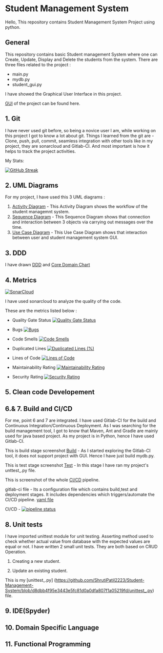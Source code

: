 # Student Management System

Hello,
This repository contains Student Management System Project using python.

## General
This repository contains basic Student management System where one can Create, Update, Display and Delete the students from the system.
There are three files related to the project : 
- main.py
- mydb.py
- student_gui.py

I have showed the Graphical User Interface in this project. 

[GUI](https://github.com/ShrutiPatil2223/Student-Management-System/blob/main/GUI_Screenshot%20.png) of the project can be found here.
 
  
## 1. Git
I have never used git before, so being a novice user I am, while working on this project I got to know a lot about git. 
Things I learned from the git are - Clone, push, pull, commit, seamless integration with other tools like in my project, they are sonarcloud and Gitlab-CI.
And most important is how it helps to track the project activities.

 My Stats:

 [![GitHub Streak](https://github-readme-streak-stats.herokuapp.com/?user=ShrutiPatil2223&theme=cobalt)](https://github.com/ShrutiPatil2223)  

## 2. UML Diagrams 
For my project, I have used this 3 UML diagrams :
1. [Activity Diagram](https://github.com/ShrutiPatil2223/Student-Management-System/blob/0aaf8a70706785e4c1420de90f5653a4911635c3/UML%20diagrams_updated/Activity%20Diagram_update.jpg) - This Activity Diagram shows the workflow of the student managemnt system.
2. [Sequence Diagram](https://github.com/ShrutiPatil2223/Student-Management-System/blob/1cc59052e29656270753d4ac11e6e960a4bb97d3/UML%20diagrams_updated/sequence%20diagram_update.jpg) - This Sequence Diagram shows that connection and interaction between 3 objects via carrying out messages over the time.
3. [Use Case Diagram](https://github.com/ShrutiPatil2223/Student-Management-System/blob/1cc59052e29656270753d4ac11e6e960a4bb97d3/UML%20diagrams_updated/use%20case_update.png) - This Use Case Diagram shows that interaction between user and student management system GUI.

## 3. DDD
I have drawn [DDD](https://github.com/ShrutiPatil2223/Student-Management-System/blob/1cc59052e29656270753d4ac11e6e960a4bb97d3/UML%20diagrams_updated/use%20case_update.png) and 
[Core Domain Chart](https://github.com/ShrutiPatil2223/Student-Management-System/blob/18ca2a030b9d673bbfe34d9b58020f48a31e1f5f/UML%20diagrams_updated/DDD_updated_1.png)


## 4. Metrics
[![SonarCloud](https://sonarcloud.io/images/project_badges/sonarcloud-white.svg)](https://sonarcloud.io/summary/new_code?id=ShrutiPatil2223_Student-Management-System)

I have used sonarcloud to analyze the quality of the code. 

These are the metrics listed below : 

- Quality Gate Status [![Quality Gate Status](https://sonarcloud.io/api/project_badges/measure?project=ShrutiPatil2223_Student-Management-System&metric=alert_status)](https://sonarcloud.io/summary/new_code?id=ShrutiPatil2223_Student-Management-System)

- Bugs [![Bugs](https://sonarcloud.io/api/project_badges/measure?project=ShrutiPatil2223_Student-Management-System&metric=bugs)](https://sonarcloud.io/summary/new_code?id=ShrutiPatil2223_Student-Management-System)

- Code Smells [![Code Smells](https://sonarcloud.io/api/project_badges/measure?project=ShrutiPatil2223_Student-Management-System&metric=code_smells)](https://sonarcloud.io/summary/new_code?id=ShrutiPatil2223_Student-Management-System)

- Duplicated Lines [![Duplicated Lines (%)](https://sonarcloud.io/api/project_badges/measure?project=ShrutiPatil2223_Student-Management-System&metric=duplicated_lines_density)](https://sonarcloud.io/summary/new_code?id=ShrutiPatil2223_Student-Management-System)

- Lines of Code [![Lines of Code](https://sonarcloud.io/api/project_badges/measure?project=ShrutiPatil2223_Student-Management-System&metric=ncloc)](https://sonarcloud.io/summary/new_code?id=ShrutiPatil2223_Student-Management-System)

- Maintainability Rating [![Maintainability Rating](https://sonarcloud.io/api/project_badges/measure?project=ShrutiPatil2223_Student-Management-System&metric=sqale_rating)](https://sonarcloud.io/summary/new_code?id=ShrutiPatil2223_Student-Management-System)

- Security Rating [![Security Rating](https://sonarcloud.io/api/project_badges/measure?project=ShrutiPatil2223_Student-Management-System&metric=security_rating)](https://sonarcloud.io/summary/new_code?id=ShrutiPatil2223_Student-Management-System)

## 5. Clean code Developement
## 6.& 7. Build and CI/CD
For me, point 6 and 7 are integrated. I have used Gitlab-CI for the build and Continuous Integration/Continuous Deployment. As I was searching for the build management tool, I got to know that Maven, Ant and Gradle are mainly used for java based project. As my project is in Python, hence I have used Gitlab-CI.

This is build stage screenshot [Build](https://github.com/ShrutiPatil2223/Student-Management-System/blob/81fce9d5673fa662e88b1bb6f299b6bbf75e1814/Gitlab-Build_Stage.png) - As I started exploring the Gitlab-CI tool, it does not support project with GUI. Hence I have just build mydb.py.

This is test stage screenshot [Test](https://github.com/ShrutiPatil2223/Student-Management-System/blob/main/Gitlab-Testing_stage.png) - In this stage I have ran my project's unttest_.py file.

This is screenshot of the whole [CI/CD](https://github.com/ShrutiPatil2223/Student-Management-System/blob/81fce9d5673fa662e88b1bb6f299b6bbf75e1814/Gitlab-CICD_pipeline.png) pipeline.


gitlab-ci file - Its a configuration file which contains build,test and deployment stages. It includes dependencies which triggers/automate the CI/CD pipeline. [yaml file](https://github.com/ShrutiPatil2223/Student-Management-System/blob/81fce9d5673fa662e88b1bb6f299b6bbf75e1814/gitlab-ci.yml)



CI/CD - [![pipeline status](https://gitlab.com/ShrutiPatil2223/Project-CICD/badges/main/pipeline.svg)](https://gitlab.com/ShrutiPatil2223/Project-CICD/-/commits/main)

## 8. Unit tests

I have imported unittest module for unit testing. Asserting method used to check whether actual value from database with the expected values are equal or not.
I have written 2 small unit tests. They are both based on CRUD Operation. 

1. Creating a new student.

2. Update an existing student.

This is my [unittest_.py] (https://github.com/ShrutiPatil2223/Student-Management-System/blob/d8dbb4f95e3443e5fc81d0a0dfa807f1a05219fd/unittest_.py) file.


## 9. IDE(Spyder)
## 10. Domain Specific Language
## 11. Functional Programming
















